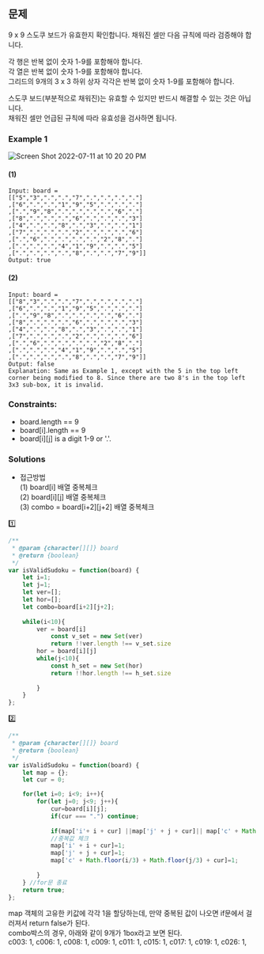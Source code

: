 ## 문제

9 x 9 스도쿠 보드가 유효한지 확인합니다. 채워진 셀만 다음 규칙에 따라 검증해야 합니다.

각 행은 반복 없이 숫자 1-9를 포함해야 합니다.<br/>
각 열은 반복 없이 숫자 1-9를 포함해야 합니다.<br/>
그리드의 9개의 3 x 3 하위 상자 각각은 반복 없이 숫자 1-9를 포함해야 합니다.<br/>

스도쿠 보드(부분적으로 채워진)는 유효할 수 있지만 반드시 해결할 수 있는 것은 아닙니다.<br/>
채워진 셀만 언급된 규칙에 따라 유효성을 검사하면 됩니다.<br/>

### Example 1
![Screen Shot 2022-07-11 at 10 20 20 PM](https://user-images.githubusercontent.com/88074487/178273586-8a857dac-9d03-4018-9e54-a707317e3ad4.png)<br/>
#### (1)
```
Input: board = 
[["5","3",".",".","7",".",".",".","."]
,["6",".",".","1","9","5",".",".","."]
,[".","9","8",".",".",".",".","6","."]
,["8",".",".",".","6",".",".",".","3"]
,["4",".",".","8",".","3",".",".","1"]
,["7",".",".",".","2",".",".",".","6"]
,[".","6",".",".",".",".","2","8","."]
,[".",".",".","4","1","9",".",".","5"]
,[".",".",".",".","8",".",".","7","9"]]
Output: true
```
#### (2)
```
Input: board = 
[["8","3",".",".","7",".",".",".","."]
,["6",".",".","1","9","5",".",".","."]
,[".","9","8",".",".",".",".","6","."]
,["8",".",".",".","6",".",".",".","3"]
,["4",".",".","8",".","3",".",".","1"]
,["7",".",".",".","2",".",".",".","6"]
,[".","6",".",".",".",".","2","8","."]
,[".",".",".","4","1","9",".",".","5"]
,[".",".",".",".","8",".",".","7","9"]]
Output: false
Explanation: Same as Example 1, except with the 5 in the top left corner being modified to 8. Since there are two 8's in the top left 3x3 sub-box, it is invalid.
```
### Constraints:

- board.length == 9
- board[i].length == 9
- board[i][j] is a digit 1-9 or '.'.

### Solutions
- 접근방법<br/>
(1) board[i] 배열 중복체크<br/>
(2) board[i][j] 배열 중복체크<br/>
(3) combo = board[i+2][j+2] 배열 중복체크<br/>

1️⃣
```javascript
/**
 * @param {character[][]} board
 * @return {boolean}
 */
var isValidSudoku = function(board) {
    let i=1;
    let j=1;
    let ver=[];
    let hor=[];
    let combo=board[i+2][j+2];
    
    while(i<10){
        ver = board[i]
            const v_set = new Set(ver)
            return !!ver.length !== v_set.size
        hor = board[i][j]
        while(j<10){
            const h_set = new Set(hor)
            return !!hor.length !== h_set.size
            
        }
    }
};
```
2️⃣
```javascript
/**
 * @param {character[][]} board
 * @return {boolean}
 */
var isValidSudoku = function(board) {
    let map = {};
    let cur = 0;

    for(let i=0; i<9; i++){
        for(let j=0; j<9; j++){
            cur=board[i][j];
            if(cur === ".") continue;
            
            if(map['i'+ i + cur] ||map['j' + j + cur]|| map['c' + Math.floor(i/3) + Math.floor(j/3) + cur]) return false;
            //중복값 체크
            map['i' + i + cur]=1;
            map['j' + j + cur]=1;
            map['c' + Math.floor(i/3) + Math.floor(j/3) + cur]=1;
            
        }
    } //for문 종료
    return true;
};
```

map 객체의 고유한 키값에 각각 1을 할당하는데, 만약 중복된 값이 나오면 if문에서 걸러져서 return false가 된다.<br/>
combo박스의 경우, 아래와 같이 9개가 1box라고 보면 된다.<br/>
  c003: 1,
  c006: 1,
  c008: 1,
  c009: 1,
  c011: 1,
  c015: 1,
  c017: 1,
  c019: 1,
  c026: 1,

